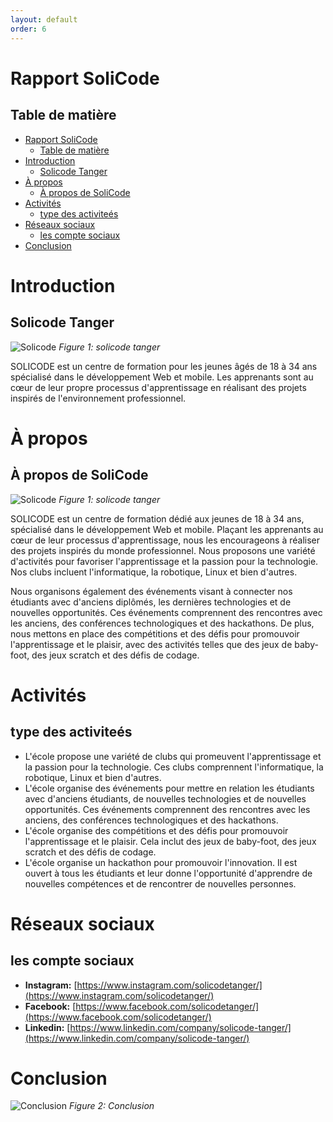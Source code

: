 ```yaml
---
layout: default
order: 6
---
```

<!-- new slide -->
# Rapport SoliCode

## Table de matière

- [Rapport SoliCode](#rapport-solicode)
  - [Table de matière](#table-de-matière)
- [Introduction](#introduction)
  - [Solicode Tanger](#solicode-tanger)
- [À propos](#à-propos)
  - [À propos de SoliCode](#à-propos-de-solicode)
- [Activités](#activités)
  - [type des activiteés](#type-des-activiteés)
- [Réseaux sociaux](#réseaux-sociaux)
  - [les compte sociaux](#les-compte-sociaux)
- [Conclusion](#conclusion)

<!-- new slide -->
# Introduction

## Solicode Tanger

![Solicode](/lab-markdown/6.présentation-solicode/images/solicode.jpg)
*Figure 1: solicode tanger*

SOLICODE est un centre de formation pour les jeunes âgés de 18 à 34 ans spécialisé dans le développement Web et mobile. Les apprenants sont au cœur de leur propre processus d'apprentissage en réalisant des projets inspirés de l'environnement professionnel.
<!-- new slide -->

# À propos

<!-- new slide -->

## À propos de SoliCode

![Solicode](/lab-markdown/6.présentation-solicode/images/solicode-banner.jpg)
*Figure 1: solicode tanger*

SOLICODE est un centre de formation dédié aux jeunes de 18 à 34 ans, spécialisé dans le développement Web et mobile. Plaçant les apprenants au cœur de leur processus d'apprentissage, nous les encourageons à réaliser des projets inspirés du monde professionnel. Nous proposons une variété d'activités pour favoriser l'apprentissage et la passion pour la technologie. Nos clubs incluent l'informatique, la robotique, Linux et bien d'autres.

Nous organisons également des événements visant à connecter nos étudiants avec d'anciens diplômés, les dernières technologies et de nouvelles opportunités. Ces événements comprennent des rencontres avec les anciens, des conférences technologiques et des hackathons. De plus, nous mettons en place des compétitions et des défis pour promouvoir l'apprentissage et le plaisir, avec des activités telles que des jeux de baby-foot, des jeux scratch et des défis de codage.

<!-- new slide -->

# Activités

## type des activiteés

- L'école propose une variété de clubs qui promeuvent l'apprentissage et la passion pour la technologie. Ces clubs comprennent l'informatique, la robotique, Linux et bien d'autres.
- L'école organise des événements pour mettre en relation les étudiants avec d'anciens étudiants, de nouvelles technologies et de nouvelles opportunités. Ces événements comprennent des rencontres avec les anciens, des conférences technologiques et des hackathons.
- L'école organise des compétitions et des défis pour promouvoir l'apprentissage et le plaisir. Cela inclut des jeux de baby-foot, des jeux scratch et des défis de codage.
- L'école organise un hackathon pour promouvoir l'innovation. Il est ouvert à tous les étudiants et leur donne l'opportunité d'apprendre de nouvelles compétences et de rencontrer de nouvelles personnes.

<!-- new slide -->

# Réseaux sociaux

## les compte sociaux

- **Instagram:** [https://www.instagram.com/solicodetanger/](https://www.instagram.com/solicodetanger/)
- **Facebook:** [https://www.facebook.com/solicodetanger/](https://www.facebook.com/solicodetanger/)
- **Linkedin:** [https://www.linkedin.com/company/solicode-tanger/](https://www.linkedin.com/company/solicode-tanger/)

<!-- new slide -->

# Conclusion

![Conclusion](/lab-markdown/6.présentation-solicode/images/conclusion.png)
*Figure 2: Conclusion*
<!-- new slide -->

